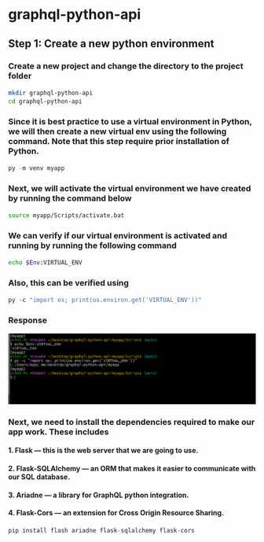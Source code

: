 # graphql-python-api

## Step 1: Create a new python environment

### Create a new project and change the directory to the project folder

```bash
mkdir graphql-python-api
cd graphql-python-api
```
### Since it is best practice to use a virtual environment in Python, we will then create a new virtual env using the following command. Note that this step require prior installation of Python.

```python
py -m venv myapp
```
### Next, we will activate the virtual environment we have created by running the command below

```bash
source myapp/Scripts/activate.bat
```
### We can verify if our virtual environment is activated and running by running the following command
```bash
echo $Env:VIRTUAL_ENV
```
### Also, this can be verified using
```python
py -c "import os; print(os.environ.get('VIRTUAL_ENV'))"
```
### Response

![Checking virtual env](./images/venv_verify.png)

### Next, we need to install the dependencies required to make our app work. These includes

#### 1. Flask — this is the web server that we are going to use.
#### 2. Flask-SQLAlchemy — an ORM that makes it easier to communicate with our SQL database.
#### 3. Ariadne — a library for GraphQL python integration.
#### 4. Flask-Cors — an extension for Cross Origin Resource Sharing.

```python
pip install flash ariadne flask-sqlalchemy flask-cors
```